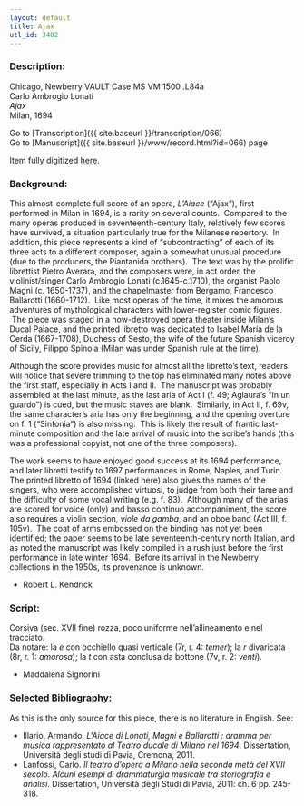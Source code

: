 ```yaml
---
layout: default
title: Ajax
utl_id: 3402
---
```


###  Description:

Chicago, Newberry VAULT Case MS VM 1500 .L84a<br>
Carlo Ambrogio Lonati<br>
_Ajax_<br>
Milan, 1694

Go to [Transcription]({{ site.baseurl }}/transcription/066)<br>
Go to [Manuscript]({{ site.baseurl }}/www/record.html?id=066) page 

Item fully digitized [here](http://collections.carli.illinois.edu/cdm/ref/collection/nby_music/id/5039). 

###  Background:

This almost-complete full score of an opera, _L’Aiace_ (“Ajax”), first performed in Milan in 1694, is a rarity on several counts.  Compared to the many operas produced in seventeenth-century Italy, relatively few scores have survived, a situation particularly true for the Milanese repertory.  In addition, this piece represents a kind of “subcontracting” of each of its three acts to a different composer, again a somewhat unusual procedure (due to the producers, the Piantanida brothers).  The text was by the prolific librettist Pietro Averara, and the composers were, in act order, the violinist/singer Carlo Ambrogio Lonati (c.1645-c.1710), the organist Paolo Magni (c. 1650-1737), and the chapelmaster from Bergamo, Francesco Ballarotti (1660-1712).  Like most operas of the time, it mixes the amorous adventures of mythological characters with lower-register comic figures.  The piece was staged in a now-destroyed opera theater inside Milan’s Ducal Palace, and the printed libretto was dedicated to Isabel María de la Cerda (1667-1708), Duchess of Sesto, the wife of the future Spanish viceroy of Sicily, Filippo Spinola (Milan was under Spanish rule at the time).

Although the score provides music for almost all the libretto’s text, readers will notice that severe trimming to the top has eliminated many notes above the first staff, especially in Acts I and II.  The manuscript was probably assembled at the last minute, as the last aria of Act I (f. 49; Aglaura’s “In un guardo”) is cued, but the music staves are blank.  Similarly, in Act II, f. 69v, the same character’s aria has only the beginning, and the opening overture on f. 1 (“Sinfonia”) is also missing.  This is likely the result of frantic last-minute composition and the late arrival of music into the scribe’s hands (this was a professional copyist, not one of the three composers).

The work seems to have enjoyed good success at its 1694 performance, and later libretti testify to 1697 performances in Rome, Naples, and Turin.  The printed libretto of 1694 (linked here) also gives the names of the singers, who were accomplished virtuosi, to judge from both their fame and the difficulty of some vocal writing (e.g. f. 83).  Although many of the arias are scored for voice (only) and basso continuo accompaniment, the score also requires a violin section, _viole da gamba_, and an oboe band (Act III, f. 105v).  The coat of arms embossed on the binding has not yet been identified; the paper seems to be late seventeenth-century north Italian, and as noted the manuscript was likely compiled in a rush just before the first performance in late winter 1694.  Before its arrival in the Newberry collections in the 1950s, its provenance is unknown.
-  Robert L. Kendrick

###  Script:

Corsiva (sec. XVII fine) rozza, poco uniforme nell’allineamento e nel tracciato.<br>
Da notare: la _e_ con occhiello quasi verticale (7r, r. 4: _temer_); la _r_ divaricata (8r, r. 1: _amorosa_); la _t_ con asta conclusa da bottone (7v, r. 2: _venti_).<br>
- Maddalena Signorini

###  Selected Bibliography:

As this is the only source for this piece, there is no literature in English. See:<br>
- Illario, Armando. _L'Aiace di Lonati, Magni e Ballarotti : dramma per musica rappresentato al Teatro ducale di Milano nel 1694_. Dissertation, Università degli studi di Pavia, Cremona, 2011.<br>
- Lanfossi, Carlo. _Il teatro d’opera a Milano nella seconda metà del XVII secolo. Alcuni esempi di drammaturgia musicale tra storiografia e analisi_. Dissertation, Università degli Studi di Pavia, 2011: ch. 6 pp. 245-318.<br>


